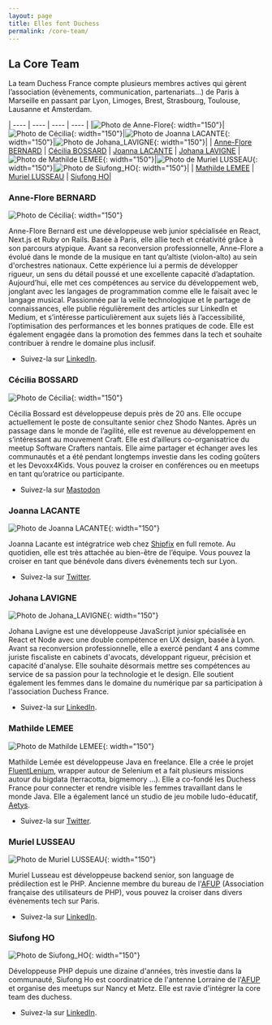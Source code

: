 ```yaml
---
layout: page
title: Elles font Duchess
permalink: /core-team/
---
```


## La Core Team
La team Duchess France compte plusieurs membres actives qui gèrent l’association (évènements, communication, partenariats…) de Paris à Marseille en passant par Lyon, Limoges, Brest, Strasbourg, Toulouse, Lausanne et Amsterdam.

| ---- | ---- | ---- | ---- |
|![Photo de Anne-Flore](/assets/core-team/anne-flore.png){: width="150"}|![Photo de Cécilia](/assets/core-team/cecilia.jpg){: width="150"}|![Photo de Joanna LACANTE](/assets/core-team/jla-profil-300x300.jpg){: width="150"}|![Photo de Johana_LAVIGNE](/assets/core-team/johana_lavigne.jpg){: width="150"}|
| [Anne-Flore BERNARD](#anne_flore_bernard) | [Cécilia BOSSARD](#cecilia_bossard) | [Joanna LACANTE](#joanna_lacante) | [Johana LAVIGNE](#johana_lavigne) |
![Photo de Mathilde LEMEE](/assets/core-team/mathilde_lemee.png){: width="150"}|![Photo de Muriel LUSSEAU](/assets/core-team/muriel.jpg){: width="150"}|![Photo de Siufong_HO](/assets/core-team/siufong.jpg){: width="150"}|
| [Mathilde LEMEE](#mathilde_lemee) | [Muriel LUSSEAU](#muriel_lusseau) | [Siufong HO](#siufong_ho)|

### <a name="anne_flore_bernard"></a>Anne-Flore BERNARD
![Photo de Cécilia](/assets/core-team/anne-flore.png){: width="150"}

Anne-Flore Bernard est une développeuse web junior spécialisée en React, Next.js et Ruby on Rails. Basée à Paris, elle allie tech et créativité grâce à son parcours atypique.
Avant sa reconversion professionnelle, Anne-Flore a évolué dans le monde de la musique en tant qu’altiste (violon-alto) au sein d'orchestres nationaux. Cette expérience lui a permis de développer rigueur, un sens du détail poussé et une excellente capacité d’adaptation. Aujourd’hui, elle met ces compétences au service du développement web, jonglant avec les langages de programmation comme elle le faisait avec le langage musical.
Passionnée par la veille technologique et le partage de connaissances, elle publie régulièrement des articles sur LinkedIn et Medium, et s’intéresse particulièrement aux sujets liés à l’accessibilité, l’optimisation des performances et les bonnes pratiques de code. Elle est également engagée dans la promotion des femmes dans la tech et souhaite contribuer à rendre le domaine plus inclusif.

- Suivez-la sur [LinkedIn](https://www.linkedin.com/in/anne-flore-bernard-84b060291/).

### <a name="cecilia_bossard"></a>Cécilia BOSSARD
![Photo de Cécilia](/assets/core-team/cecilia.jpg){: width="150"}

Cécilia Bossard est développeuse depuis près de 20 ans. Elle occupe actuellement le poste de consultante senior chez Shodo Nantes. Après un passage dans le monde de l’agilité, elle est revenue au développement en s’intéressant au mouvement Craft. Elle est d’ailleurs co-organisatrice du meetup Software Crafters nantais. Elle aime partager et échanger aves les communautés et a été pendant longtemps investie dans les coding goûters et les Devoxx4Kids. Vous pouvez la croiser en conférences ou en meetups en tant qu’oratrice ou participante.

- Suivez-la sur [Mastodon](https://cbossard@piaille.fr/@cbossard)

### <a name="joanna_lacante"></a>Joanna LACANTE
![Photo de Joanna LACANTE](/assets/core-team/jla-profil-300x300.jpg){: width="150"}

Joanna Lacante est intégratrice web chez [Shipfix](https://www.shipfix.com) en full remote.
Au quotidien, elle est très attachée au bien-être de l’équipe.
Vous pouvez la croiser en tant que bénévole dans divers évènements tech sur Lyon.
- Suivez-la sur [Twitter](https://twitter.com/joanna_lacante).

### <a name="johana_lavigne"></a>Johana LAVIGNE
![Photo de Johana_LAVIGNE](/assets/core-team/johana_lavigne.jpg){: width="150"}

Johana Lavigne est une développeuse JavaScript junior spécialisée en React et Node avec une double compétence en UX design, basée à Lyon. 
Avant sa reconversion professionnelle, elle a exercé pendant 4 ans comme juriste fiscaliste en cabinets d'avocats, développant rigueur, précision et capacité d'analyse. 
Elle souhaite désormais mettre ses compétences au service de sa passion pour la technologie et le design. Elle soutient également les femmes dans le domaine du numérique par sa participation à l'association Duchess France.
- Suivez-la sur [LinkedIn](https://www.linkedin.com/in/johana-lavigne/).

### <a name="mathilde_lemee"></a>Mathilde LEMEE
![Photo de Mathilde LEMEE](/assets/core-team/mathilde_lemee.png){: width="150"}

Mathilde Lemée est développeuse Java en freelance.
Elle a crée le projet [FluentLenium](https://github.com/FluentLenium/FluentLenium), wrapper autour de Selenium et a fait plusieurs missions autour du bigdata (terracotta, bigmemory …).
Elle a co-fondé les Duchess France pour connecter et rendre visible les femmes travaillant dans le monde Java.
Elle a également lancé un studio de jeu mobile ludo-éducatif, [Aetys](http://www.aetys.fr/).
- Suivez-la sur [Twitter](https://twitter.com/MathildeLemee).

### <a name="muriel_lusseau"></a>Muriel LUSSEAU
![Photo de Muriel LUSSEAU](/assets/core-team/muriel.jpg){: width="150"}

Muriel Lusseau est développeuse backend senior, son language de prédilection est le PHP.
Ancienne membre du bureau de l'[AFUP](https://afup.org/) (Association française des utilisateurs de PHP), vous pouvez la croiser dans divers évènements tech sur Paris.

- Suivez-la sur [LinkedIn](https://www.linkedin.com/in/muriel-l).

### <a name="siufong_ho"></a>Siufong HO
![Photo de Siufong_HO](/assets/core-team/siufong.jpg){: width="150"}

Développeuse PHP depuis une dizaine d'années, très investie dans la communauté, Siufong Ho est coordinatrice de l'antenne Lorraine de l'[AFUP](https://afup.org/) et organise des meetups sur Nancy et Metz. Elle est ravie d'intégrer la core team des duchess.

- Suivez-la sur [LinkedIn](https://fr.linkedin.com/in/siufong-ho).
